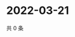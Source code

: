 # 2022-03-21

共 0 条

<!-- BEGIN WEIBO -->
<!-- 最后更新时间 Mon Mar 21 2022 23:15:59 GMT+0800 (China Standard Time) -->

<!-- END WEIBO -->
